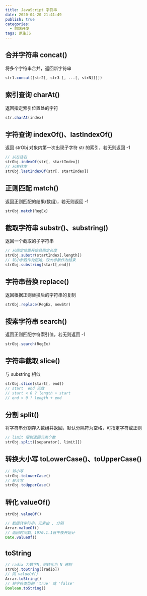 ```yaml
---
title: JavaScript 字符串
date: 2020-04-20 21:41:49
publish: true
categories:
  - 前端开发
tags: 原生JS
---
```


<Boxx/>

## 合并字符串 concat()
将多个字符串合并，返回新字符串
```javascript
str1.concat([str2[, str3 [, ...[, strN]]]])
```

## 索引查询 charAt()
返回指定索引位置处的字符
```javascript
str.charAt(index)
```

## 字符查询 indexOf()、lastIndexOf()
返回 strObj 对象内第一次出现子字符 str 的索引，若无则返回 -1
```javascript
// 从左往右
strObj.indexOf(str[, startIndex])
// 从右往左
strObj.lastIndexOf(str[, startIndex])
```

## 正则匹配 match()
返回正则匹配的结果(数组)，若无则返回 -1
```javascript
strObj.match(RegEx)
```

## 截取字符串 substr()、substring()
返回一个截取的子字符串
```javascript
// 从指定位置开始且指定长度
strObj.substr(startIndex[,length])
// 较小参数作为起始，较大参数作为结束
strObj.substring(start[,end])
```

## 字符串替换 replace()
返回根据正则替换后的字符串的复制
```javascript
strObj.replace(RegEx, newStr)
```

## 搜索字符串 search()
返回正则匹配字符索引值，若无则返回 -1
```javascript
strObj.search(RegEx)
```

## 字符串截取 slice()
与 substring 相似
```javascript
strObj.slice(start[, end])
// start  end 无效
// start < 0 ? length + start
// end < 0 ? length + end
```

## 分割 split()
将字符串分割存入数组并返回，默认分隔符为空格，可指定字符或正则
```javascript
// limit 限制返回元素个数
strObj.split([separator[, limit]])
```

## 转换大小写 toLowerCase()、toUpperCase()
```javascript
// 转小写
strObj.toLowerCase()
// 转大写
strObj.toUpperCase()
```

## 转化 valueOf()
```javascript
strObj.valueOf()

// 数组转字符串，元素由 , 分隔
Arrar.valueOf()
// 返回时间戳，1970.1.1日午夜开始计
Date.valueOf()
```

## toString
```javascript
// radix 为数字N，则转化为 N 进制
strObj.toString([radio])
// 同 valueOf()
Arrar.toString()
// 转字符类型的 'true' 或 'false'
Boolean.toString()
```
